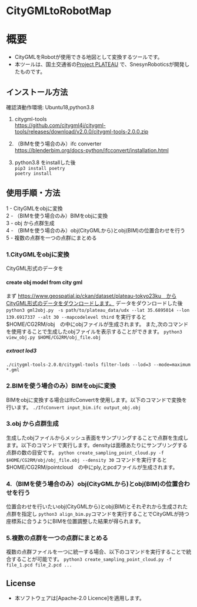 
# CityGMLtoRobotMap

# 概要
* CityGMLをRobotが使用できる地図として変換するツールです。
* 本ツールは、国土交通省の[Project PLATEAU](https://www.mlit.go.jp/plateau/) で、SnesynRoboticsが開発したものです。


## インストール方法 
確認済動作環境: Ubuntu18,python3.8

1. citygml-tools  
https://github.com/citygml4j/citygml-tools/releases/download/v2.0.0/citygml-tools-2.0.0.zip

2. （BIMを使う場合のみ）ifc converter　  
https://blenderbim.org/docs-python/ifcconvert/installation.html

3. python3.8 をinstallした後  
`pip3 install poetry`  
`poetry install`


## 使用手順・方法
1 - CityGMLをobjに変換  
2 - （BIMを使う場合のみ）BIMをobjに変換  
3 - obj から点群生成  
4 - （BIMを使う場合のみ）obj(CityGMLから)とobj(BIM)の位置合わせを行う  
5 - 複数の点群を一つの点群にまとめる  

### 1.CityGMLをobjに変換
CityGML形式のデータを
#### create obj model from city gml
まず https://www.geospatial.jp/ckan/dataset/plateau-tokyo23ku　からCityGML形式のデータをダウンロードします。 
データをダウンロードした後`python3 gml2obj.py　-s path/to/plateau_data/udx --lat 35.6895014 --lon 139.6917337 --alt 30 --mapcodelevel third`
を実行すると$HOME/CG2RM/obj　の中にobjファイルが生成されます。
また,次のコマンドを使用することで生成したobjファイルを表示することができます。
`python3 view_obj.py $HOME/CG2RM/obj_file.obj`

#####  extract lod3
`./citygml-tools-2.0.0/citygml-tools filter-lods --lod=3 --mode=maximum *.gml`

### 2.BIMを使う場合のみ）BIMをobjに変換
BIMをobjに変換する場合はIfcConvertを使用します。以下のコマンドで変換を行います。
`./IfcConvert input_bim.ifc output_obj.obj`

### 3.obj から点群生成
生成したobjファイルからメッシュ表面をサンプリングすることで点群を生成します。以下のコマンドで実行します。densityは面積あたりにサンプリングする点群の数の目安です。
`python create_sampling_point_cloud.py -f $HOME/CG2RM/obj/obj_file.obj --density 30`
コマンドを実行すると$HOME/CG2RM/pointcloud　の中にply,とpcdファイルが生成されます。

### 4.（BIMを使う場合のみ）obj(CityGMLから)とobj(BIM)の位置合わせを行う
位置合わせを行いたいobj(CityGMLから)とobj(BIM)とそれぞれから生成された点群を指定し
`python3 align_bim.py`コマンドを実行することでCityGMLが持つ座標系に合うようにBIMを位置調整した結果が得られます。

### 5.複数の点群を一つの点群にまとめる
複数の点群ファイルを一つに統一する場合、以下のコマンドを実行することで統合することが可能です。
`python3 create_sampling_point_cloud.py -f file_1.pcd file_2.pcd ...`

## License
* 本ソフトウェアは[Apache-2.0 Licence]を適用します。
